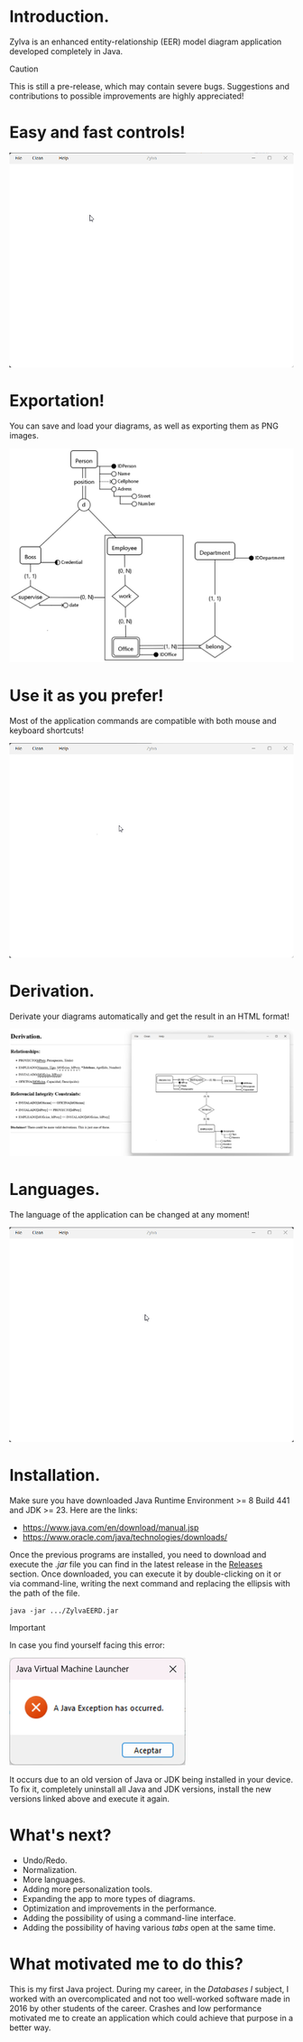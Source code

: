 # Introduction.

Zylva is an enhanced entity-relationship (EER) model diagram application developed completely in Java.

> [!CAUTION]
>
> This is still a pre-release, which may contain severe bugs. 
> Suggestions and contributions to possible improvements are highly appreciated!

# Easy and fast controls!

![exampleCreation.gif](src/main/resources/multimedia/exampleCreation.gif)

# Exportation!

You can save and load your diagrams, as well as exporting them as PNG images.

![exampleDiagram.png](src/main/resources/multimedia/exampleDiagram.png)

# Use it as you prefer!

Most of the application commands are compatible with both mouse and keyboard shortcuts!

![mouseAndKeyboardControls.gif](src/main/resources/multimedia/mouseAndKeyboardControls.gif)

# Derivation.

Derivate your diagrams automatically and get the result in an HTML format!

![derivationExample.png](src/main/resources/multimedia/derivationExample.png)

# Languages.

The language of the application can be changed at any moment!

![languageSelection.gif](src/main/resources/multimedia/languageSelection.gif)

# Installation.

Make sure you have downloaded Java Runtime Environment >= 8 Build 441 and JDK >= 23. Here are the links:
- https://www.java.com/en/download/manual.jsp
- https://www.oracle.com/java/technologies/downloads/

Once the previous programs are installed, you need to download and execute the *.jar* file
you can find in the latest release in the [Releases](https://github.com/iroumec/Zylva-EERD/releases) section.
Once downloaded, you can execute it by double-clicking on it or via command-line,
writing the next command and replacing the ellipsis with the path of the file.

```
java -jar .../ZylvaEERD.jar
```

> [!IMPORTANT]
> 
> In case you find yourself facing this error:
> 
>![javaException.png](src/main/resources/multimedia/javaException.png)
> 
> It occurs due to an old version of Java or JDK being installed in your device.
> To fix it, completely uninstall all Java and JDK versions,
> install the new versions linked above and execute it again.

# What's next?

- Undo/Redo.
- Normalization.
- More languages.
- Adding more personalization tools.
- Expanding the app to more types of diagrams.
- Optimization and improvements in the performance.
- Adding the possibility of using a command-line interface.
- Adding the possibility of having various *tabs* open at the same time.

# What motivated me to do this?

This is my first Java project. During my career, in the *Databases I* subject, I worked with an overcomplicated and
not too well-worked software made in 2016 by other students of the career. Crashes and low performance motivated me to
create an application which could achieve that purpose in a better way.
